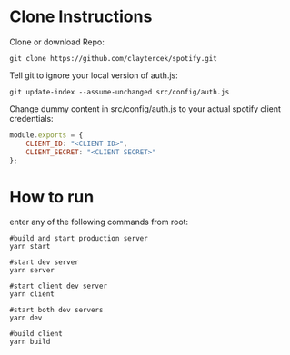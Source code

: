 # Clone Instructions

Clone or download Repo:

```shell
git clone https://github.com/claytercek/spotify.git
```

Tell git to ignore your local version of auth.js:

```shell
git update-index --assume-unchanged src/config/auth.js
```

Change dummy content in src/config/auth.js to your actual spotify client credentials:

```js
module.exports = {
	CLIENT_ID: "<CLIENT ID>",
	CLIENT_SECRET: "<CLIENT SECRET>"
};
```

# How to run

enter any of the following commands from root:

```shell
#build and start production server
yarn start

#start dev server
yarn server

#start client dev server
yarn client

#start both dev servers
yarn dev

#build client
yarn build
```
